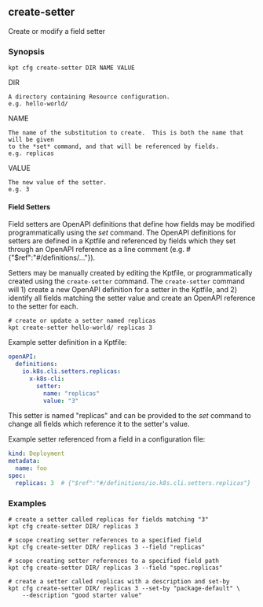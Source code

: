 ## create-setter

Create or modify a field setter

### Synopsis

    kpt cfg create-setter DIR NAME VALUE

  DIR

    A directory containing Resource configuration.
    e.g. hello-world/

  NAME

    The name of the substitution to create.  This is both the name that will be given
    to the *set* command, and that will be referenced by fields.
    e.g. replicas

  VALUE

    The new value of the setter.
    e.g. 3

#### Field Setters

Field setters are OpenAPI definitions that define how fields may be modified programmatically
using the *set* command.  The OpenAPI definitions for setters are defined in a Kptfile
and referenced by fields which they set through an OpenAPI reference as a line comment
(e.g. # {"$ref":"#/definitions/..."}).

Setters may be manually created by editing the Kptfile, or programmatically created using the
`create-setter` command.  The `create-setter` command will 1) create a new OpenAPI definition
for a setter in the Kptfile, and 2) identify all fields matching the setter value and create
an OpenAPI reference to the setter for each.

    # create or update a setter named replicas
    kpt create-setter hello-world/ replicas 3

Example setter definition in a Kptfile:

```yaml
openAPI:
  definitions:
    io.k8s.cli.setters.replicas:
      x-k8s-cli:
        setter:
          name: "replicas"
          value: "3"
```

This setter is named "replicas" and can be provided to the *set* command to change
all fields which reference it to the setter's value.

Example setter referenced from a field in a configuration file:

```yaml
kind: Deployment
metadata:
  name: foo
spec:
  replicas: 3  # {"$ref":"#/definitions/io.k8s.cli.setters.replicas"}
```

### Examples

    # create a setter called replicas for fields matching "3"
    kpt cfg create-setter DIR/ replicas 3

    # scope creating setter references to a specified field
    kpt cfg create-setter DIR/ replicas 3 --field "replicas"

    # scope creating setter references to a specified field path
    kpt cfg create-setter DIR/ replicas 3 --field "spec.replicas"

    # create a setter called replicas with a description and set-by
    kpt cfg create-setter DIR/ replicas 3 --set-by "package-default" \
        --description "good starter value"

### 
